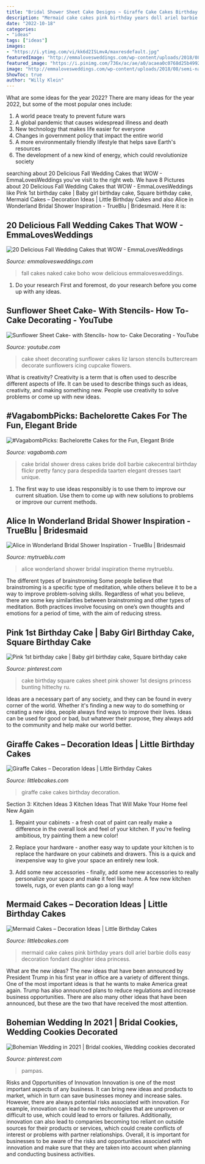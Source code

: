 ```yaml
---
title: "Bridal Shower Sheet Cake Designs ~ Giraffe Cake Cakes Birthday Decoration"
description: "Mermaid cake cakes pink birthday years doll ariel barbie dolls easy decoration fondant daughter idea princess"
date: "2022-10-18"
categories:
- "ideas"
tags: ["ideas"]
images:
- "https://i.ytimg.com/vi/kk6d2ISLmvA/maxresdefault.jpg"
featuredImage: "http://emmalovesweddings.com/wp-content/uploads/2018/08/semi-naked-fall-boho-wedding-cake.jpg"
featured_image: "https://i.pinimg.com/736x/ac/ae/a0/acaea0c0768d25b4992661d7185042ff.jpg"
image: "http://emmalovesweddings.com/wp-content/uploads/2018/08/semi-naked-fall-boho-wedding-cake.jpg"
ShowToc: true
author: "Willy Klein"
---
```



What are some ideas for the year 2022?
There are many ideas for the year 2022, but some of the most popular ones include: 
1. A world peace treaty to prevent future wars 
2. A global pandemic that causes widespread illness and death 
3. New technology that makes life easier for everyone 
4. Changes in government policy that impact the entire world 
5. A more environmentally friendly lifestyle that helps save Earth's resources 
6. The development of a new kind of energy, which could revolutionize society 

	

		
searching about 20 Delicious Fall Wedding Cakes that WOW - EmmaLovesWeddings you've visit to the right web. We have 8 Pictures about 20 Delicious Fall Wedding Cakes that WOW - EmmaLovesWeddings like Pink 1st birthday cake | Baby girl birthday cake, Square birthday cake, Mermaid Cakes – Decoration Ideas | Little Birthday Cakes and also Alice in Wonderland Bridal Shower Inspiration - TrueBlu | Bridesmaid. Here it is:
		
    
## 20 Delicious Fall Wedding Cakes That WOW - EmmaLovesWeddings

<img loading=lazy src="http://emmalovesweddings.com/wp-content/uploads/2018/08/semi-naked-fall-boho-wedding-cake.jpg" onerror="this.onerror=null;this.src='https://tse4.mm.bing.net/th?id=OIP.yBMqoHniYZ2jLjmH_tZ4JAHaLH&amp;pid=15.1';" alt="20 Delicious Fall Wedding Cakes that WOW - EmmaLovesWeddings">

_Source: emmalovesweddings.com_

>fall cakes naked cake boho wow delicious emmalovesweddings. 

	

1. Do your research First and foremost, do your research before you come up with any ideas.

    
## Sunflower Sheet Cake- With Stencils- How To- Cake Decorating - YouTube

<img loading=lazy src="https://i.ytimg.com/vi/kk6d2ISLmvA/maxresdefault.jpg" onerror="this.onerror=null;this.src='https://tse2.mm.bing.net/th?id=OIP.1_siPfRoGPIcY1FJpdPVpAHaEK&amp;pid=15.1';" alt="Sunflower Sheet Cake- with Stencils- how to- Cake Decorating - YouTube">

_Source: youtube.com_

>cake sheet decorating sunflower cakes liz larson stencils buttercream decorate sunflowers icing cupcake flowers. 

	

What is creativity?
Creativity is a term that is often used to describe different aspects of life. It can be used to describe things such as ideas, creativity, and making something new. People use creativity to solve problems or come up with new ideas.

    
## #VagabombPicks: Bachelorette Cakes For The Fun, Elegant Bride

<img loading=lazy src="https://s3.scoopwhoop.com/anj/bachelorette_19/75335676.jpg" onerror="this.onerror=null;this.src='https://tse2.mm.bing.net/th?id=OIP.uhJ3wxtlSIAHuUMPj4rM5AHaLW&amp;pid=15.1';" alt="#VagabombPicks: Bachelorette Cakes for the Fun, Elegant Bride">

_Source: vagabomb.com_

>cake bridal shower dress cakes bride doll barbie cakecentral birthday flickr pretty fancy para despedida taarten elegant dresses taart unique. 

	

1. The first way to use ideas responsibly is to use them to improve our current situation. Use them to come up with new solutions to problems or improve our current methods. 

    
## Alice In Wonderland Bridal Shower Inspiration - TrueBlu | Bridesmaid

<img loading=lazy src="http://mytrueblu.com/wp-content/uploads/2013/03/IMG_0554.jpg" onerror="this.onerror=null;this.src='https://tse4.mm.bing.net/th?id=OIP.6CaZQ1e5YjzPzhJdUzXSpAHaE8&amp;pid=15.1';" alt="Alice in Wonderland Bridal Shower Inspiration - TrueBlu | Bridesmaid">

_Source: mytrueblu.com_

>alice wonderland shower bridal inspiration theme mytrueblu. 

	

The different types of brainstroming
Some people believe that brainstroming is a specific type of meditation, while others believe it to be a way to improve problem-solving skills. Regardless of what you believe, there are some key similarities between brainstroming and other types of meditation. Both practices involve focusing on one’s own thoughts and emotions for a period of time, with the aim of reducing stress.

    
## Pink 1st Birthday Cake | Baby Girl Birthday Cake, Square Birthday Cake

<img loading=lazy src="https://i.pinimg.com/736x/da/62/2a/da622a5b878a999eb3ee897e598fa508.jpg" onerror="this.onerror=null;this.src='https://tse3.mm.bing.net/th?id=OIP.rtzabf4FHx49OkFsmwXfQwHaJJ&amp;pid=15.1';" alt="Pink 1st birthday cake | Baby girl birthday cake, Square birthday cake">

_Source: pinterest.com_

>cake birthday square cakes sheet pink shower 1st designs princess bunting hittechy ru. 

	

Ideas are a necessary part of any society, and they can be found in every corner of the world. Whether it's finding a new way to do something or creating a new idea, people always find ways to improve their lives. Ideas can be used for good or bad, but whatever their purpose, they always add to the community and help make our world better.

    
## Giraffe Cakes – Decoration Ideas | Little Birthday Cakes

<img loading=lazy src="http://www.littlebcakes.com/wp-content/uploads/2014/01/Giraffe-Cake-Images.jpg" onerror="this.onerror=null;this.src='https://tse4.mm.bing.net/th?id=OIP.PFLWAOOQOkLhxWw1JwrJugHaJ6&amp;pid=15.1';" alt="Giraffe Cakes – Decoration Ideas | Little Birthday Cakes">

_Source: littlebcakes.com_

>giraffe cake cakes birthday decoration. 

	

Section 3: Kitchen Ideas
3 Kitchen Ideas That Will Make Your Home feel New Again
1. Repaint your cabinets - a fresh coat of paint can really make a difference in the overall look and feel of your kitchen. If you're feeling ambitious, try painting them a new color!

2. Replace your hardware - another easy way to update your kitchen is to replace the hardware on your cabinets and drawers. This is a quick and inexpensive way to give your space an entirely new look.

3. Add some new accessories - finally, add some new accessories to really personalize your space and make it feel like home. A few new kitchen towels, rugs, or even plants can go a long way!

    
## Mermaid Cakes – Decoration Ideas | Little Birthday Cakes

<img loading=lazy src="http://www.littlebcakes.com/wp-content/uploads/2013/08/Mermaid-Cake-Ideas.jpg" onerror="this.onerror=null;this.src='https://tse4.mm.bing.net/th?id=OIP.uZzFufLIVdEMJ0tIPjPCWwHaJT&amp;pid=15.1';" alt="Mermaid Cakes – Decoration Ideas | Little Birthday Cakes">

_Source: littlebcakes.com_

>mermaid cake cakes pink birthday years doll ariel barbie dolls easy decoration fondant daughter idea princess. 

	

What are the new ideas?
The new ideas that have been announced by President Trump in his first year in office are a variety of different things. One of the most important ideas is that he wants to make America great again. Trump has also announced plans to reduce regulations and increase business opportunities. There are also many other ideas that have been announced, but these are the two that have received the most attention.

    
## Bohemian Wedding In 2021 | Bridal Cookies, Wedding Cookies Decorated

<img loading=lazy src="https://i.pinimg.com/736x/ac/ae/a0/acaea0c0768d25b4992661d7185042ff.jpg" onerror="this.onerror=null;this.src='https://tse1.mm.bing.net/th?id=OIP.42Mn-i-XYr1KuLXao8ehGwHaJ3&amp;pid=15.1';" alt="Bohemian Wedding in 2021 | Bridal cookies, Wedding cookies decorated">

_Source: pinterest.com_

>pampas. 

	

Risks and Opportunities of Innovation
Innovation is one of the most important aspects of any business. It can bring new ideas and products to market, which in turn can save businesses money and increase sales. However, there are always potential risks associated with innovation. For example, innovation can lead to new technologies that are unproven or difficult to use, which could lead to errors or failures. Additionally, innovation can also lead to companies becoming too reliant on outside sources for their products or services, which could create conflicts of interest or problems with partner relationships. Overall, it is important for businesses to be aware of the risks and opportunities associated with innovation and make sure that they are taken into account when planning and conducting business activities.

